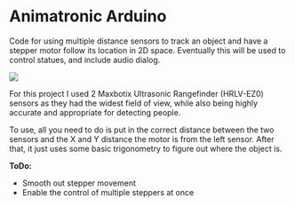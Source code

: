 # Animatronic Arduino
Code for using multiple distance sensors to track an object and have a stepper motor follow its location in 2D space. Eventually this will be used to control statues, and include audio dialog.

![](http://i.imgur.com/R5bjzA3.jpg?1)

For this project I used 2 Maxbotix Ultrasonic Rangefinder (HRLV-EZ0) sensors as they had the widest field of view, while also being highly accurate and appropriate for detecting people.

To use, all you need to do is put in the correct distance between the two sensors and the X and Y distance the motor is from the left sensor. After that, it just uses some basic trigonometry to figure out where the object is.

**ToDo:**
 - Smooth out stepper movement
 - Enable the control of multiple steppers at once
